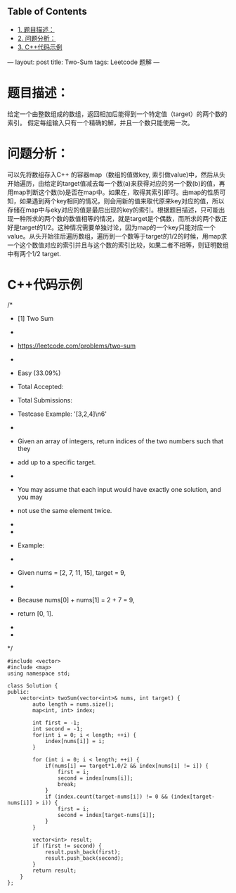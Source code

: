 <div id="table-of-contents">
<h2>Table of Contents</h2>
<div id="text-table-of-contents">
<ul>
<li><a href="#org4824c8a">1. 题目描述：</a></li>
<li><a href="#org500e0f9">2. 问题分析：</a></li>
<li><a href="#org9e0eec7">3. C++代码示例</a></li>
</ul>
</div>
</div>
&#x2014;
layout: post
title: Two-Sum
tags: Leetcode 题解
&#x2014;


<a id="org4824c8a"></a>

# 题目描述：

给定一个由整数组成的数组，返回相加后能得到一个特定值（target）的两个数的索引。
假定每组输入只有一个精确的解，并且一个数只能使用一次。


<a id="org500e0f9"></a>

# 问题分析：

可以先将数组存入C++ 的容器map（数组的值做key, 索引做value)中，然后从头开始遍历，由给定的target值减去每一个数(a)来获得对应的另一个数(b)的值，再用map判断这个数(b)是否在map中。如果在，取得其索引即可。由map的性质可知，如果遇到两个key相同的情况，则会用新的值来取代原来key对应的值，所以存储在map中与eky对应的值是最后出现的key的索引。根据题目描述，只可能出现一种所求的两个数的数值相等的情况，就是target是个偶数，而所求的两个数正好是target的1/2。这种情况需要单独讨论，因为map的一个key只能对应一个value。从头开始往后遍历数组，遍历到一个数等于target的1/2的时候，用map求一个这个数值对应的索引并且与这个数的索引比较，如果二者不相等，则证明数组中有两个1/2 target.


<a id="org9e0eec7"></a>

# C++代码示例

/\*

-   [1] Two Sum
-   

-   <https://leetcode.com/problems/two-sum>
-   

-   Easy (33.09%)
-   Total Accepted:
-   Total Submissions:
-   Testcase Example:  '[3,2,4]\n6'
-   

-   Given an array of integers, return indices of the two numbers such that they
-   add up to a specific target.
-   

-   You may assume that each input would have exactly one solution, and you may
-   not use the same element twice.
-   

-   

-   Example:
-   

-   Given nums = [2, 7, 11, 15], target = 9,
-   

-   Because nums[0] + nums[1] = 2 + 7 = 9,
-   return [0, 1].
-   

-   

\*/

    #include <vector>
    #include <map>
    using namespace std;
    
    class Solution {
    public:
        vector<int> twoSum(vector<int>& nums, int target) {
            auto length = nums.size();
            map<int, int> index;
    
            int first = -1;
            int second = -1;
            for(int i = 0; i < length; ++i) {
                index[nums[i]] = i;
            }
    
            for (int i = 0; i < length; ++i) {
                if(nums[i] == target*1.0/2 && index[nums[i] != i]) {
                    first = i;
                    second = index[nums[i]];
                    break;
                }
                if (index.count(target-nums[i]) != 0 && (index[target-nums[i]] > i)) {
                    first = i;
                    second = index[target-nums[i]];
                }
            }
    
            vector<int> result;
            if (first != second) {
                result.push_back(first);
                result.push_back(second);
            }
            return result;
        }
    };

